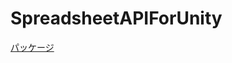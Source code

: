 <h1>SpreadsheetAPIForUnity</h1>
<a href = "https://github.com/matokutora/SpreadsheetAPIForUnity/releases/tag/Alfa">
  <p>パッケージ<p>
</a>
